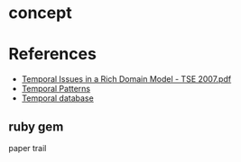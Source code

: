 

# concept




# References


+ [Temporal Issues in a Rich Domain Model - TSE 2007.pdf](https://github.com/klr8/bitemporal/blob/master/doc/Temporal%20Issues%20in%20a%20Rich%20Domain%20Model%20-%20TSE%202007.pdf)
+ [Temporal Patterns](https://martinfowler.com/eaaDev/timeNarrative.html)
+ [Temporal database](https://en.wikipedia.org/wiki/Temporal_database)

## ruby gem

paper trail